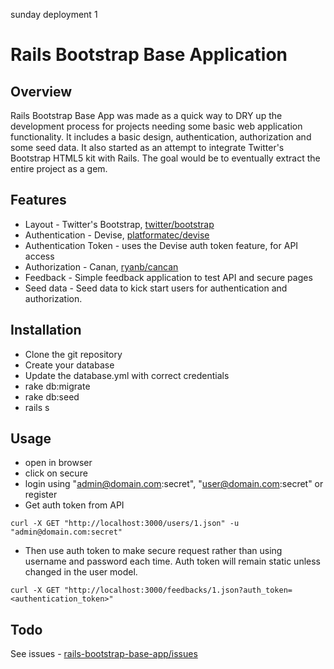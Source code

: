 sunday deployment 1
# Rails Bootstrap Base Application
 
## Overview

Rails Bootstrap Base App was made as a quick way to DRY up the development process for projects needing some basic web application functionality. It includes a basic design, authentication, authorization and some seed data. It also started as an attempt to integrate Twitter's Bootstrap HTML5 kit with Rails. The goal would be to eventually extract the entire project as a gem.

## Features

* Layout - Twitter's Bootstrap, [twitter/bootstrap](https://github.com/twitter/bootstrap)
* Authentication - Devise, [platformatec/devise](https://github.com/plataformatec/devise)
* Authentication Token - uses the Devise auth token feature, for API access
* Authorization - Canan, [ryanb/cancan](https://github.com/ryanb/cancan)
* Feedback - Simple feedback application to test API and secure pages
* Seed data - Seed data to kick start users for authentication and authorization.
            

## Installation

* Clone the git repository
* Create your database
* Update the database.yml with correct credentials
* rake db:migrate
* rake db:seed
* rails s

## Usage
* open in browser
* click on secure
* login using "admin@domain.com:secret", "user@domain.com:secret" or register
* Get auth token from API 

```
curl -X GET "http://localhost:3000/users/1.json" -u "admin@domain.com:secret"
```

* Then use auth token to make secure request rather than using username and password each time. Auth token will remain static unless changed in the user model.

```
curl -X GET "http://localhost:3000/feedbacks/1.json?auth_token=<authentication_token>"
```

## Todo

See issues - [rails-bootstrap-base-app/issues](https://github.com/kevbaker/rails-bootstrap-base-app/issues)
